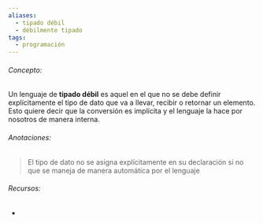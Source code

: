 ```yaml
---
aliases:
  - tipado débil
  - débilmente tipado
tags:
  - programación
---
```

###### Concepto:

Un lenguaje de **tipado débil** es aquel en el que no se debe definir explícitamente el tipo de dato que va a llevar, recibir o retornar un elemento. Esto quiere decir que la conversión es implícita y el lenguaje la hace por nosotros de manera interna.

###### Anotaciones:

> El tipo de dato no se asigna explícitamente en su declaración si no que se maneja de manera automática por el lenguaje

###### Recursos:

- 